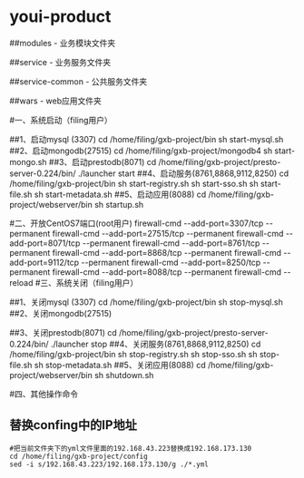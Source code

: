 # youi-product

##modules - 业务模块文件夹

##service - 业务服务文件夹

##service-common - 公共服务文件夹

##wars - web应用文件夹

#一、系统启动（filing用户）

##1、启动mysql (3307)
    cd /home/filing/gxb-project/bin
    sh start-mysql.sh
##2、启动mongodb(27515)
    cd /home/filing/gxb-project/mongodb4
    sh start-mongo.sh
##3、启动prestodb(8071)
    cd /home/filing/gxb-project/presto-server-0.224/bin/
    ./launcher start
##4、启动服务(8761,8868,9112,8250)
    cd /home/filing/gxb-project/bin
    sh start-registry.sh
    sh start-sso.sh
    sh start-file.sh
    sh start-metadata.sh
##5、启动应用(8088)
    cd /home/filing/gxb-project/webserver/bin
    sh startup.sh

#二、开放CentOS7端口(root用户)
    firewall-cmd --add-port=3307/tcp --permanent
    firewall-cmd --add-port=27515/tcp --permanent
    firewall-cmd --add-port=8071/tcp --permanent
    firewall-cmd --add-port=8761/tcp --permanent
    firewall-cmd --add-port=8868/tcp --permanent
    firewall-cmd --add-port=9112/tcp --permanent
    firewall-cmd --add-port=8250/tcp --permanent
    firewall-cmd --add-port=8088/tcp --permanent
    firewall-cmd --reload
#三、系统关闭（filing用户）

##1、关闭mysql (3307)
    cd /home/filing/gxb-project/bin
    sh stop-mysql.sh
##2、关闭mongodb(27515)
    
##3、关闭prestodb(8071)
    cd /home/filing/gxb-project/presto-server-0.224/bin/
    ./launcher stop
##4、关闭服务(8761,8868,9112,8250)
    cd /home/filing/gxb-project/bin
    sh stop-registry.sh
    sh stop-sso.sh
    sh stop-file.sh
    sh stop-metadata.sh
##5、关闭应用(8088)
    cd /home/filing/gxb-project/webserver/bin
    sh shutdown.sh
    
#四、其他操作命令
## 替换confing中的IP地址
    #把当前文件夹下的yml文件里面的192.168.43.223替换成192.168.173.130
    cd /home/filing/gxb-project/config
    sed -i s/192.168.43.223/192.168.173.130/g ./*.yml